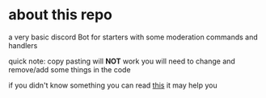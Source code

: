 # about this repo
a very basic discord Bot for starters with some moderation commands and handlers

quick note: copy pasting will **NOT** work you will need to change and remove/add some things in the code

if you didn't know something you can read [this](https://github.com/Tanya575/basics-discord.js) it may help you 